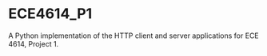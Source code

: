 # ECE4614_P1
A Python implementation of the HTTP client and server applications for ECE 4614, Project 1.
